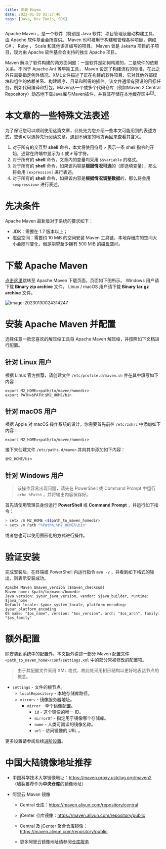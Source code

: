 ```yaml
---
title: 安装 Maven
date: 2023-01-30 02:27:46
tags: [Java, Dev Tools, SDK]
---
```


Apache Maven ，是一个软件（特别是 Java 软件）项目管理及自动构建工具，由 Apache 软件基金会所提供。 Maven 也可被用于构建和管理各种项目，例如 C# ， Ruby ， Scala 和其他语言编写的项目。 Maven 曾是 Jakarta 项目的子项目，现为由 Apache 软件基金会主持的独立 Apache 项目。

Maven 解决了软件构建的两方面问题：一是软件是如何构建的，二是软件的依赖关系。不同于 Apache Ant 等早期工具， Maven 设定了构建流程的标准，在此之外只需要指定例外情况。XML文件描述了正在构建的软件项目、它对其他外部模块和组件的依赖关系、构建顺序、目录和所需的插件。该文件通常有预设的目标任务，例如代码编译和打包。Maven从一个或多个代码仓库（例如Maven 2 Central Repository）动态地下载Java库与Maven插件，并将其存储在本地缓存区中<sup>[[1]](https://zh.wikipedia.org/wiki/Apache_Maven)</sup>。

# 本文章的一些特殊文法表述

为了保证您可以顺利使用这篇文章，此处先为您介绍一些本文可能用到的表述方式，您也可以选择先行阅读文章，遇到不确定的地方再回来查看其含义。

1. 对于所有的交互型 **shell** 命令，本文将使用符号 `>` 表示一条 shell 指令的开始，通常在终端中显示为 `$` 或 `#` 等字符。
2. 对于所有的 **shell** 命令，文章内的变量均采用 `$$variable` 的格式。
3. 对于所有的 **shell** 命令，如果该内容是**根据情况可选**的（即选填变量），那么将会用 `[expression]` 进行表述。
4. 对于所有的 **shell** 命令，如果该内容是**根据情况调整数据**的，那么将会用 `<expression>` 进行表述。

# 先决条件

Apache Maven 最新版对于系统的要求如下：

- JDK：需要在 1.7 版本以上；
- 磁盘空间：需要约 10 MiB 的空间安装 Maven 工具链，本地存储库的空间大小会随时变化，但是期望至少拥有 500 MiB 的磁盘空间。

# 下载 Apache Maven

[点击这里](https://maven.apache.org/download.cgi)跳转至 Apache Maven 下载页面，页面如下图所示。 Windows 用户请下载 **Binary zip archive** 文件， Linux / macOS 用户请下载 **Binary tar.gz archive** 文件。

![image-20230130024314247](https://dist.cq.vorbote.cn/image/png/lRUEbJ-1675017794.png)

# 安装 Apache Maven 并配置

选择任意一款您喜欢的解压缩工具将 Apache Maven 解压缩，并按照如下文档进行配置。

## 针对 Linux 用户

根据 Linux 官方推荐，请创建文件 `/etc/profile.d/maven.sh` 并在其中填写如下内容：

```shell
export M2_HOME=<path/to/maven/homedir>
export PATH=$PATH:$M2_HOME/bin
```

## 针对 macOS 用户

根据 Apple 对 macOS 操作系统的设计，你需要首先前往 `/etc/zshrc` 中添加如下内容：

```shell
export M2_HOME=<path/to/maven/homedir>
```

接下来创建文件 `/etc/paths.d/maven` 并向其中添加如下内容：

```shell
$M2_HOME/bin
```

## 针对 Windows 用户

> 该操作容易出现问题，请先在 PowerShell 或 Command Prompt 中运行 `echo %Path%` ，并将输出内容保存好。

首先请使用管理员身份运行 **PowerShell** 或 **Command Prompt** ，并运行如下指令：

```powershell
> setx /m M2_HOME <$$path_to_maven_homedir>
> setx /m Path "%Path%;%M2_HOME%\bin"
```

或者您也可以使用图形化的方式进行操作。

# 验证安装

完成安装后，在终端或 PowerShell 内运行指令 `mvn -v` ，并看到如下格式的输出，则表示安装成功。

```text
Apache Maven $maven_version ($maven_checksum)
Maven home: $path/to/maven/homedir
Java version: $your_java_version, vendor: $java_builder, runtime: $java_home
Default locale: $your_system_locale, platform encoding: $your_platform_encoding
OS name: "$os_name", version: "$os_version", arch: "$os_arch", family: "$os_family"
```

# 额外配置

除安装到系统中的配置外，本文额外讲述一部分 Maven 配置文件 `<path_to_maven_home>/conf/settings.xml` 中的部分常被修改的配置项。

> 由于其配置文件采用 XML 格式，故此处采用树形结构以更好地表达节点的概念。

- `settings` - 文件的根节点。
  - `localRepository` - 本地存储库路径。
  - `mirrors` - 镜像服务器地址。
    - `mirror` - 单个镜像配置。
      - `id` - 这个镜像的唯一 ID。
      - `mirrorOf` - 指定用于镜像哪个存储库。
      - `name` - 人类可阅读的镜像名称。
      - `url` - 访问镜像的 URL 。

更多设置请参阅后续[进阶设置](javascript:alert('客观先别急，这个玩意儿暂时还没写出来~'))。

# 中国大陆镜像地址推荐

- 中国科学技术大学镜像地址：https://maven.proxy.ustclug.org/maven2 （墙裂推荐作为**中央仓库**的镜像地址）

- 阿里云 Maven 镜像

  - Central 仓库：https://maven.aliyun.com/repository/central
  - jCenter 仓库镜像：https://maven.aliyun.com/repository/public
  - Central 及 jCenter 聚合仓库镜像：https://maven.aliyun.com/repository/public

  - 更多阿里云镜像地址请参阅[仓库服务](https://developer.aliyun.com/mvn/guide)

